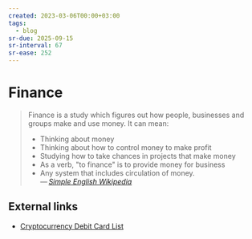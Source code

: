 ```yaml
---
created: 2023-03-06T00:00+03:00
tags:
  - blog
sr-due: 2025-09-15
sr-interval: 67
sr-ease: 252
---
```


# Finance

> Finance is a study which figures out how people, businesses and groups make
> and use money. It can mean:
>
> - Thinking about money
> - Thinking about how to control money to make profit
> - Studying how to take chances in projects that make money
> - As a verb, "to finance" is to provide money for business
> - Any system that includes circulation of money.\
> — <cite>[Simple English Wikipedia](https://simple.wikipedia.org/wiki/Finance)</cite>

## External links

- [Cryptocurrency Debit Card List](https://www.cryptowisser.com/debit-cards/)
